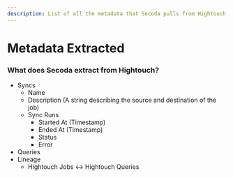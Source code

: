 ```yaml
---
description: List of all the metadata that Secoda pulls from Hightouch
---
```


# Metadata Extracted

### What does Secoda extract from Hightouch?

* Syncs&#x20;
  * Name
  * Description (A string describing the source and destination of the job)
  * Sync Runs
    * Started At (Timestamp)
    * Ended At (Timestamp)
    * Status
    * Error
* Queries&#x20;
* Lineage
  * Hightouch Jobs <-> Hightouch Queries

